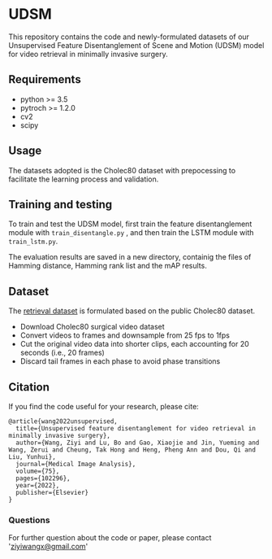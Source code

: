 # UDSM

This repository contains the code and newly-formulated datasets of our Unsupervised Feature Disentanglement of Scene and Motion (UDSM) model for video retrieval in minimally invasive surgery.

## Requirements

- python >= 3.5
- pytroch >= 1.2.0
- cv2
- scipy

## Usage

The datasets adopted is the Cholec80 dataset with prepocessing to facilitate the learning process and validation.

## Training and testing

To train and test the UDSM model, first train the feature disentanglement module with `train_disentangle.py` , and then train the LSTM module with `train_lstm.py`.

The evaluation results are saved in a new directory, containig the files of Hamming distance, Hamming rank list and the mAP results. 

## Dataset

The [retrieval dataset](https://drive.google.com/drive/folders/1SfzxnxiY90ztK1FrIz30YjLI5jPu1GVv?usp=sharing) is formulated based on the public Cholec80 dataset.
- Download Cholec80 surgical video dataset
- Convert videos to frames and downsample from 25 fps to 1fps
- Cut the original video data into shorter clips, each accounting for 20 seconds (i.e., 20 frames)
- Discard tail frames in each phase to avoid phase transitions

## Citation

If you find the code useful for your research, please cite:
```
@article{wang2022unsupervised,
  title={Unsupervised feature disentanglement for video retrieval in minimally invasive surgery},
  author={Wang, Ziyi and Lu, Bo and Gao, Xiaojie and Jin, Yueming and Wang, Zerui and Cheung, Tak Hong and Heng, Pheng Ann and Dou, Qi and Liu, Yunhui},
  journal={Medical Image Analysis},
  volume={75},
  pages={102296},
  year={2022},
  publisher={Elsevier}
}
```

### Questions

For further question about the code or paper, please contact 'ziyiwangx@gmail.com'




